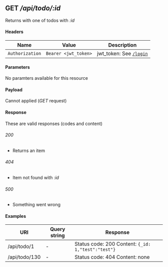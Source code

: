 ## **GET** _/api/todo/:id_

Returns with one of todos with _:id_

#### Headers

Name | Value | Description
--- | --- | ---
`Authorization` | `Bearer <jwt_token>` | jwt_token: See [`/login`](../../post/login.md)

#### Parameters

No paramters available for this resource

#### Payload

Cannot applied (*GET* request)

#### Response

These are valid responses (codes and content)

###### 200
- Returns an item

###### 404
- Item not found with _:id_

###### 500
- Something went wrong

#### Examples

URI | Query string | Response
--- | --- | ---
/api/todo/1 | - | Status code: 200 Content: `{_id: 1,"test":"test"}`
/api/todo/130 | - | Status code: 404 Content: none

